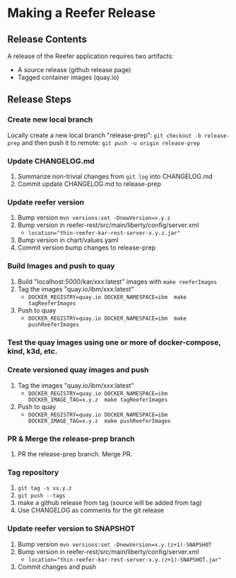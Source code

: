 # Making a Reefer Release

## Release Contents

A release of the Reefer application requires two artifacts:

+ A source release (github release page)
+ Tagged container images (quay.io)

## Release Steps

### Create new local branch

Locally create a new local branch "release-prep": ```git checkout -b release-prep``` and then push it to remote: ```git push -u origin release-prep```

### Update CHANGELOG.md

1. Summarize non-trivial changes from `git log` into CHANGELOG.md
2. Commit update CHANGELOG.md to release-prep

### Update reefer version

1. Bump version `mvn versions:set -DnewVersion=x.y.z`   
2. Bump version in reefer-rest/src/main/liberty/config/server.xml
    + `location="thin-reefer-kar-rest-server-x.y.z.jar"`
3. Bump version in chart/values.yaml
4. Commit version bump changes to release-prep

### Build Images and push to quay

1. Build "localhost:5000/kar/xxx:latest" images with `make reeferImages`
2. Tag the images "quay.io/ibm/xxx:latest"
    + `DOCKER_REGISTRY=quay.io DOCKER_NAMESPACE=ibm  make tagReeferImages`
3. Push to quay
    + `DOCKER_REGISTRY=quay.io DOCKER_NAMESPACE=ibm  make pushReeferImages`

### Test the quay images using one or more of docker-compose, kind, k3d, etc.

### Create versioned quay images and push
1. Tag the images "quay.io/ibm/xxx:latest"
    + `DOCKER_REGISTRY=quay.io DOCKER_NAMESPACE=ibm DOCKER_IMAGE_TAG=x.y.z  make tagReeferImages`
2. Push to quay
    + `DOCKER_REGISTRY=quay.io DOCKER_NAMESPACE=ibm DOCKER_IMAGE_TAG=x.y.z  make pushReeferImages`

### PR & Merge the release-prep branch

1. PR the release-prep branch. Merge PR.

### Tag repository

1. `git tag -s vx.y.z`
2. `git push --tags`
3. make a github release from tag (source will be added from tag)
5. Use CHANGELOG as comments for the git release

### Update reefer version to SNAPSHOT

1. Bump version `mvn versions:set -DnewVersion=x.y.(z+1)-SNAPSHOT`
2. Bump version in reefer-rest/src/main/liberty/config/server.xml
    + `location="thin-reefer-kar-rest-server-x.y.(z+1)-SNAPSHOT.jar"`
3. Commit changes and push 
